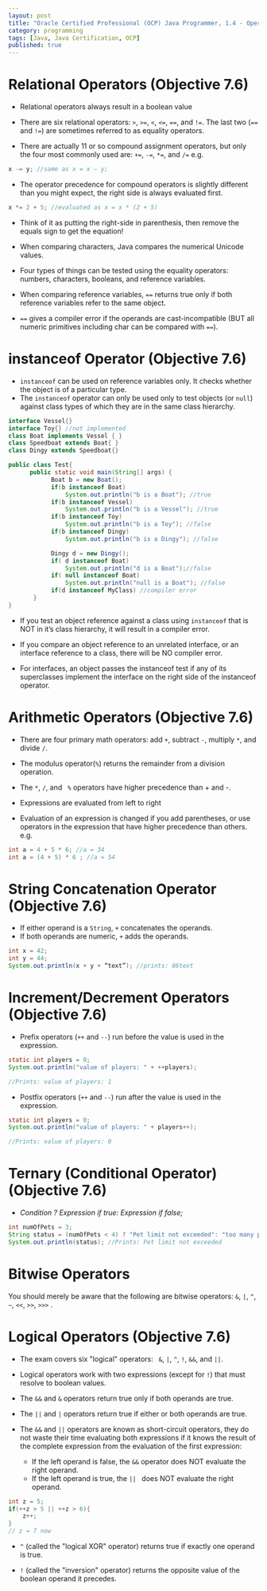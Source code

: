 ```yaml
---
layout: post
title: "Oracle Certified Professional (OCP) Java Programmer, 1.4 - Operators ☕&#128220;"
category: programming
tags: [Java, Java Certification, OCP]
published: true
---
```

# Relational Operators (Objective 7.6)
-	Relational operators always result in a boolean value
-	There are six relational operators: ```>```, ```>=```, ```<```, ```<=```, ```==```, and ```!=```. The last two (```==```
and ```!=```) are sometimes referred to as equality operators.

-	There are actually 11 or so compound assignment operators, but only the four most commonly used are: ```+=```, ```-=```, ```*=```, and ```/=``` e.g.

```java
x -= y; //same as x = x – y;
```
-	The operator precedence for compound operators is slightly different than you might expect, the right side is always evaluated first.

```java
x *= 2 + 5; //evaluated as x = x * (2 + 5)
```
-	Think of it as putting the right-side in parenthesis, then remove the equals sign to get the equation!

-	When comparing characters, Java compares the numerical Unicode values.

-	Four types of things can be tested using the equality operators: numbers, characters, booleans, and reference variables.

-	When comparing reference variables, ```==``` returns true only if both reference variables refer to the same object.
-	```==``` gives a compiler error if the operands are cast-incompatible (BUT all numeric primitives including char can be compared with ```==```).

# instanceof Operator (Objective 7.6)
-	```instanceof``` can be used on reference variables only. It checks whether the object is of a particular type.
-	The ```instanceof``` operator can only be used only to test objects (or ```null```) against class types of which they are in the same class hierarchy.

```java
interface Vessel{}
interface Toy{} //not implemented
class Boat implements Vessel { }
class Speedboat extends Boat{ }
class Dingy extends Speedboat{}

public class Test{
	  public static void main(String[] args) {
			Boat b = new Boat();
			if(b instanceof Boat)
				System.out.println("b is a Boat"); //true
			if(b instanceof Vessel)
				System.out.println("b is a Vessel"); //true
			if(b instanceof Toy)
				System.out.println("b is a Toy"); //false
			if(b instanceof Dingy)
				System.out.println("b is a Dingy"); //false

			Dingy d = new Dingy();
			if( d instanceof Boat)
				System.out.println("d is a Boat");//false
			if( null instanceof Boat)
				System.out.println("null is a Boat"); //false
			if(d instanceof MyClass) //compiler error
	   }	   
}
```

-	If you test an object reference against a class using ```instanceof``` that is NOT in it’s class hierarchy, it will result in a compiler error.
-	If you compare an object reference to an unrelated interface, or an interface reference to a class, there will be NO compiler error.

-	For interfaces, an object passes the instanceof test if any of its superclasses implement the interface on the right side of the instanceof operator.

# Arithmetic Operators (Objective 7.6)
-	There are four primary math operators: add ```+```, subtract ```-```, multiply ```*```, and divide ```/```.
-	The modulus operator(```%```) returns the remainder from a division operation.

-	The ```*```, ```/```, and ``` %``` operators have higher precedence than + and -.

-	Expressions are evaluated from left to right
-	Evaluation of an expression is changed if you add parentheses, or use operators in the expression that have higher precedence than others. e.g.

```java
int a = 4 + 5 * 6; //a = 34
int a = (4 + 5) * 6 ; //a = 54
```

# String Concatenation Operator (Objective 7.6)

-	If either operand is a ```String```, ```+``` concatenates the operands.
-	If both operands are numeric, ```+``` adds the operands.

```java
int x = 42;
int y = 44;
System.out.println(x + y + “text”); //prints: 86text
```

# Increment/Decrement Operators (Objective 7.6)

-	Prefix operators (```++``` and ```--```) run before the value is used in the expression.

```java
static int players = 0;
System.out.println("value of players: " + ++players);

//Prints: value of players: 1
```

-	Postfix operators (```++``` and ```--```) run after the value is used in the expression.

```java
static int players = 0;
System.out.println("value of players: " + players++);

//Prints: value of players: 0
```

# Ternary (Conditional Operator) (Objective 7.6)
-	*Condition ? Expression if true: Expression if false;*

```java
int numOfPets = 3;
String status = (numOfPets < 4) ? "Pet limit not exceeded": "too many pets";
System.out.println(status); //Prints: Pet limit not exceeded
```

# Bitwise Operators
You should merely be aware that the following are bitwise operators:
```&```, ```|```, ```^```,``` ~```, ```<<```, ```>>```, ```>>>``` .

# Logical Operators (Objective 7.6)
-	The exam covers six "logical" operators:
``` &```, ```|```, ```^```, ```!```, ```&&```, and ```||```.

-	Logical operators work with two expressions (except for ```!```) that must resolve to boolean values.

-	The ```&&``` and ```&``` operators return true only if both operands are true.
-	 The
```||``` and ```|``` operators return true if either or both operands are true.

-	The ```&&``` and
``` || ``` operators are known as short-circuit operators, they do not waste their time evaluating both expressions if it knows the result of the complete expression from the evaluation of the first expression:
    -	If the left operand is false, the ```&&``` operator does NOT evaluate the right operand.
    -	If the left operand is true, the
    ```|| ``` does NOT evaluate the right operand.

```java
int z = 5;
if(++z > 5 || ++z > 6){
	z++;
}  
// z = 7 now
```

-	```^``` (called the "logical XOR" operator) returns true if exactly one operand
is true.

-	```!``` (called the "inversion" operator) returns the opposite value of the boolean operand it precedes.
